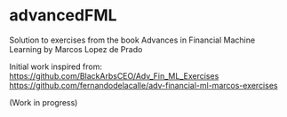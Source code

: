 # advancedFML
Solution to exercises from the book Advances in Financial Machine Learning by Marcos Lopez de Prado

Initial work inspired from:
https://github.com/BlackArbsCEO/Adv_Fin_ML_Exercises 
https://github.com/fernandodelacalle/adv-financial-ml-marcos-exercises

(Work in progress)
